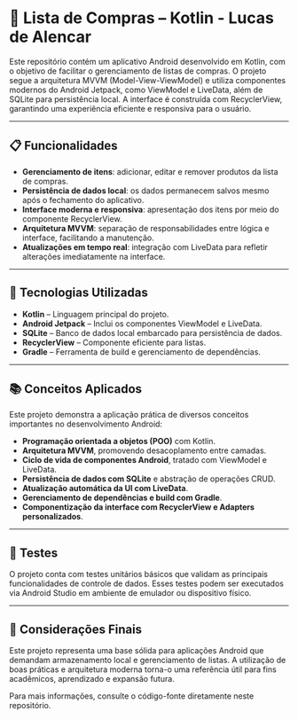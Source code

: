 # 🛒 Lista de Compras – Kotlin - Lucas de Alencar

Este repositório contém um aplicativo Android desenvolvido em Kotlin, com o objetivo de facilitar o gerenciamento de listas de compras. O projeto segue a arquitetura MVVM (Model-View-ViewModel) e utiliza componentes modernos do Android Jetpack, como ViewModel e LiveData, além de SQLite para persistência local. A interface é construída com RecyclerView, garantindo uma experiência eficiente e responsiva para o usuário.

---

## 📋 Funcionalidades

- **Gerenciamento de itens**: adicionar, editar e remover produtos da lista de compras.
- **Persistência de dados local**: os dados permanecem salvos mesmo após o fechamento do aplicativo.
- **Interface moderna e responsiva**: apresentação dos itens por meio do componente RecyclerView.
- **Arquitetura MVVM**: separação de responsabilidades entre lógica e interface, facilitando a manutenção.
- **Atualizações em tempo real**: integração com LiveData para refletir alterações imediatamente na interface.

---

## 🧱 Tecnologias Utilizadas

- **Kotlin** – Linguagem principal do projeto.
- **Android Jetpack** – Inclui os componentes ViewModel e LiveData.
- **SQLite** – Banco de dados local embarcado para persistência de dados.
- **RecyclerView** – Componente eficiente para listas.
- **Gradle** – Ferramenta de build e gerenciamento de dependências.

---

## 📚 Conceitos Aplicados

Este projeto demonstra a aplicação prática de diversos conceitos importantes no desenvolvimento Android:

- **Programação orientada a objetos (POO)** com Kotlin.
- **Arquitetura MVVM**, promovendo desacoplamento entre camadas.
- **Ciclo de vida de componentes Android**, tratado com ViewModel e LiveData.
- **Persistência de dados com SQLite** e abstração de operações CRUD.
- **Atualização automática da UI com LiveData**.
- **Gerenciamento de dependências e build com Gradle**.
- **Componentização da interface com RecyclerView e Adapters personalizados**.

---

## 🧪 Testes

O projeto conta com testes unitários básicos que validam as principais funcionalidades de controle de dados. Esses testes podem ser executados via Android Studio em ambiente de emulador ou dispositivo físico.

---

## 📌 Considerações Finais

Este projeto representa uma base sólida para aplicações Android que demandam armazenamento local e gerenciamento de listas. A utilização de boas práticas e arquitetura moderna torna-o uma referência útil para fins acadêmicos, aprendizado e expansão futura.

Para mais informações, consulte o código-fonte diretamente neste repositório.

